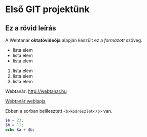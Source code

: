 # Első GIT projektünk
## Ez a rövid leírás

A Webtanár **oktatóvideója** alapján készült ez a *formázott* szöveg.

- lista elem
- lista elem
- lista elem

1. lista elem
2. lista elem
3. lista elem

Webtanár: http://webtanar.hu

[Webtanár weblapja](http://webtanar.hu)


Ebben a sorban beillesztett `<b>kódrészlet</b>` van.

```php
$a = 23;
$b = 11;
echo $a + $b;
```



